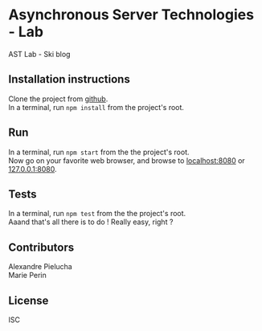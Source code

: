 # Asynchronous Server Technologies - Lab

AST Lab - Ski blog

## Installation instructions

Clone the project from [github](https://github.com/Riemannn/ast_lab).  
In a terminal, run `npm install` from the project's root.

## Run

In a terminal, run `npm start` from the the project's root.  
Now go on your favorite web browser, and browse to [localhost:8080](http://localhost:8080) or [127.0.0.1:8080](http://127.0.0.1:8080).

## Tests

In a terminal, run `npm test` from the the project's root.  
Aaand that's all there is to do ! Really easy, right ?

## Contributors

Alexandre Pielucha  
Marie Perin

## License

ISC
